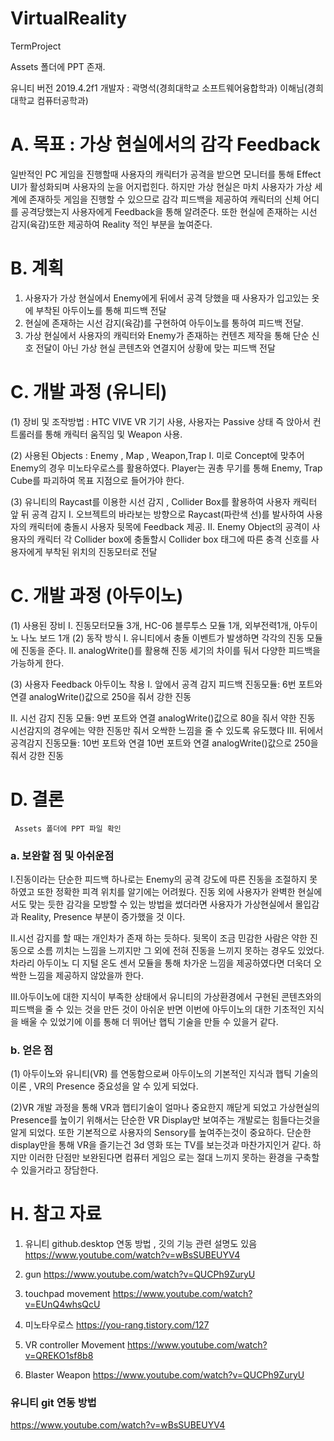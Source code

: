 # VirtualReality
TermProject

Assets 폴더에 PPT 존재.

유니티 버전 2019.4.2f1
개발자 : 
곽명석(경희대학교 소프트웨어융합학과)
이해님(경희대학교 컴퓨터공학과)

# A. 목표 : 가상 현실에서의 감각 Feedback
일반적인 PC 게임을 진행할때 사용자의 캐릭터가 공격을 받으면 모니터를 통해 Effect UI가 활성화되며 사용자의 눈을 어지럽힌다. 하지만 가상 현실은 마치 사용자가 가상 세계에 존재하듯 게임을 진행할 수 있으므로 감각 피드백을 제공하여 캐릭터의 신체 어디를 공격당했는지 사용자에게 Feedback을 통해 알려준다. 또한 현실에 존재하는 시선 감지(육감)또한 제공하여 Reality 적인 부분을 높여준다.



# B. 계획
1. 사용자가 가상 현실에서 Enemy에게 뒤에서 공격 당했을 때 사용자가 입고있는 옷에 부착된 아두이노를 통해 피드백 전달
2. 현실에 존재하는 시선 감지(육감)를 구현하여 아두이노를 통하여 피드백 전달.
3. 가상 현실에서 사용자의 캐릭터와 Enemy가 존재하는 컨텐츠 제작을 통해 단순 신호 전달이 아닌 가상 현실 콘텐츠와 연결지어 상황에 맞는 피드백 전달




# C. 개발 과정 (유니티)
(1) 장비 및 조작방법 : HTC VIVE VR 기기 사용, 사용자는 Passive 상태 즉 앉아서 컨트롤러를 통해 캐릭터 움직임 및 Weapon 사용.

(2) 사용된 Objects : Enemy , Map , Weapon,Trap
  I.	미로 Concept에 맞추어 Enemy의 경우 미노타우로스를 활용하였다. Player는 권총 무기를 통해 Enemy, Trap Cube를 파괴하여 목표 지점으로 들어가야 한다.
  
  
(3) 유니티의 Raycast를 이용한 시선 감지 , Collider Box를 활용하여 사용자 캐릭터 앞 뒤 공격 감지
  I.	오브젝트의 바라보는 방향으로 Raycast(파란색 선)를 발사하여 사용자의 캐릭터에 충돌시 사용자 뒷목에 Feedback 제공.
  II.	Enemy Object의 공격이 사용자의 캐릭터 각 Collider box에 충돌할시 Collider box 태그에  따른 충격 신호를 사용자에게 부착된 위치의 진동모터로 전달

# C. 개발 과정 (아두이노)
(1) 사용된 장비
  I.	진동모터모듈 3개, HC-06 블루투스 모듈 1개, 외부전력1개, 아두이노 나노 보드 1개
(2) 동작 방식
  I.	유니티에서 충돌 이벤트가 발생하면 각각의 진동 모듈에 진동을 준다.
  II.	analogWrite()를 활용해 진동 세기의 차이를 둬서 다양한 피드백을 가능하게 한다.

(3) 사용자 Feedback 아두이노 착용
I.	앞에서 공격 감지 피드백 진동모듈:
	6번 포트와 연결
  analogWrite()값으로 250을 줘서 강한 진동

II.	시선 감지 진동 모듈:
  9번 포트와 연결
  analogWrite()값으로 80을 줘서 약한 진동
  시선감지의 경우에는 약한 진동만 줘서 오싹한 느낌을 줄 수 있도록 유도했다
III.	뒤에서 공격감지 진동모듈: 10번 포트와 연결
  10번 포트와 연결
  analogWrite()값으로 250을 줘서 강한 진동




# D. 결론 
     Assets 폴더에 PPT 파일 확인



### a. 보완할 점 및 아쉬운점
  I.진동이라는 단순한 피드백 하나로는 Enemy의 공격 강도에 따른 진동을 조절하지 못하였고 또한 정확한 피격 위치를 알기에는 어려웠다. 진동 외에 사용자가 완벽한 현실에서도 맞는 듯한 감각을 
  모방할 수 있는 방법을 썼더라면 사용자가 가상현실에서 몰입감과 Reality, Presence 부분이 증가했을 것 이다.
  
  II.시선 감지를 할 때는 개인차가 존재 하는 듯하다. 뒷목이 조금 민감한 사람은 약한 진동으로 소름 끼치는 느낌을 느끼지만 그 외에 전혀 진동을 느끼지 못하는 경우도 있었다. 차라리 아두이노 디
  지털 온도 센서 모듈을 통해 차가운 느낌을 제공하였다면 더욱더 오싹한 느낌을 제공하지 않았을까 한다.
  
  III.아두이노에 대한 지식이 부족한 상태에서 유니티의 가상환경에서 구현된 콘텐츠와의 피드백을 줄 수 있는 것을 만든 것이 아쉬운 반면 이번에 아두이노의 대한 기초적인 지식을 배울 수 있었기에 
      이를 통해 더 뛰어난 햅틱 기술을 만들 수 있을거 같다.




### b. 얻은 점
  (1) 아두이노와 유니티(VR) 를 연동함으로써 아두이노의 기본적인 지식과 햅틱 기술의 이론 , VR의 Presence 중요성을 알 수 있게 되었다. 

  (2)VR 개발 과정을 통해 VR과 햅티기술이 얼마나 중요한지 깨닫게 되었고 가상현실의 Presence를 높이기 위해서는 단순한 VR Display만 보여주는 개발로는 힘들다는것을 알게 되었다. 
  또한 기본적으로 사용자의 Sensory를 높여주는것이 중요하다. 단순한 display만을 통해 VR을 즐기는건 3d 영화 또는 TV를 보는것과 마찬가지인거 같다. 하지만 이러한 단점만 보완된다면 컴퓨터 게임으
  로는 절대 느끼지 못하는 환경을 구축할 수 있을거라고 장담한다.



# H. 참고 자료 
1. 유니티 github.desktop 연동 방법 , 깃의 기능 관련 설명도 있음
https://www.youtube.com/watch?v=wBsSUBEUYV4

2. gun
https://www.youtube.com/watch?v=QUCPh9ZuryU

3. touchpad movement
https://www.youtube.com/watch?v=EUnQ4whsQcU

4. 미노타우로스
https://you-rang.tistory.com/127

5. VR controller Movement
https://www.youtube.com/watch?v=QREKO1sf8b8

6. Blaster Weapon
https://www.youtube.com/watch?v=QUCPh9ZuryU


### 유니티 git 연동 방법
https://www.youtube.com/watch?v=wBsSUBEUYV4
